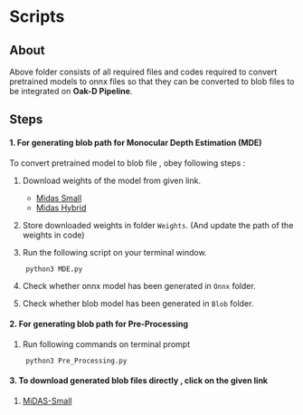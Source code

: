 # Scripts


## About

Above folder consists of all required files and codes required to convert pretrained models to onnx files so that they can be converted to blob files to be integrated on **Oak-D Pipeline**.

## Steps
#### 1. For generating blob path for Monocular Depth Estimation (MDE) 


To convert pretrained model to blob file , obey following steps :


1. Download weights of the model from given link.
   - [Midas Small](https://github.com/isl-org/MiDaS/releases/download/v2_1/midas_v21_small-70d6b9c8.pt)
   - [Midas Hybrid](https://github.com/isl-org/MiDaS/releases/download/v3/dpt_hybrid-midas-501f0c75.pt)

2. Store downloaded weights in folder `Weights`.
(And update the path of the weights in code)

3. Run the following script on your terminal window.
```
    python3 MDE.py
```

4. Check whether onnx model has been generated in `Onnx` folder.

5. Check whether blob model has been generated in `Blob` folder.

#### 2. For generating blob path for Pre-Processing


1. Run following commands on terminal prompt
```
    python3 Pre_Processing.py
```
#### 3. To download generated blob files directly , click on the given link

1. [MiDAS-Small]()